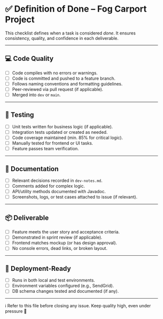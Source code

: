 # ✅ Definition of Done – Fog Carport Project

This checklist defines when a task is considered *done*. It ensures consistency, quality, and confidence in each deliverable.

---

## 💻 Code Quality

- [ ] Code compiles with no errors or warnings.
- [ ] Code is committed and pushed to a feature branch.
- [ ] Follows naming conventions and formatting guidelines.
- [ ] Peer-reviewed via pull request (if applicable).
- [ ] Merged into `dev` or `main`.

---

## 🧪 Testing

- [ ] Unit tests written for business logic (if applicable).
- [ ] Integration tests updated or created as needed.
- [ ] Code coverage maintained (min. 85% for critical logic).
- [ ] Manually tested for frontend or UI tasks.
- [ ] Feature passes team verification.

---

## 📄 Documentation

- [ ] Relevant decisions recorded in `dev-notes.md`.
- [ ] Comments added for complex logic.
- [ ] API/utility methods documented with Javadoc.
- [ ] Screenshots, logs, or test cases attached to issue (if relevant).

---

## 📦 Deliverable

- [ ] Feature meets the user story and acceptance criteria.
- [ ] Demonstrated in sprint review (if applicable).
- [ ] Frontend matches mockup (or has design approval).
- [ ] No console errors, dead links, or broken layout.

---

## 🚀 Deployment-Ready

- [ ] Runs in both local and test environments.
- [ ] Environment variables configured (e.g., SendGrid).
- [ ] DB schema changes tested and documented (if any).

---

ℹ️ Refer to this file before closing any issue. Keep quality high, even under pressure 💪